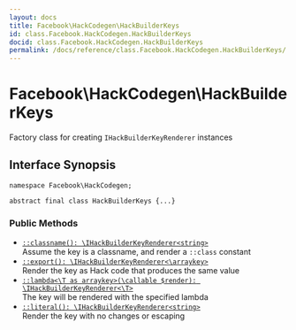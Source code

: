 ```yaml
---
layout: docs
title: Facebook\HackCodegen\HackBuilderKeys
id: class.Facebook.HackCodegen.HackBuilderKeys
docid: class.Facebook.HackCodegen.HackBuilderKeys
permalink: /docs/reference/class.Facebook.HackCodegen.HackBuilderKeys/
---
```

# Facebook\\HackCodegen\\HackBuilderKeys




Factory class for creating ` IHackBuilderKeyRenderer ` instances




## Interface Synopsis




``` Hack
namespace Facebook\HackCodegen;

abstract final class HackBuilderKeys {...}
```




### Public Methods




+ [` ::classname(): \IHackBuilderKeyRenderer<string> `](<class.Facebook.HackCodegen.HackBuilderKeys.classname.md>)\
  Assume the key is a classname, and render a `` ::class `` constant
+ [` ::export(): \IHackBuilderKeyRenderer<\arraykey> `](<class.Facebook.HackCodegen.HackBuilderKeys.export.md>)\
  Render the key as Hack code that produces the same value
+ [` ::lambda<\T as arraykey>(\callable $render): \IHackBuilderKeyRenderer<\T> `](<class.Facebook.HackCodegen.HackBuilderKeys.lambda.md>)\
  The key will be rendered with the specified lambda
+ [` ::literal(): \IHackBuilderKeyRenderer<string> `](<class.Facebook.HackCodegen.HackBuilderKeys.literal.md>)\
  Render the key with no changes or escaping